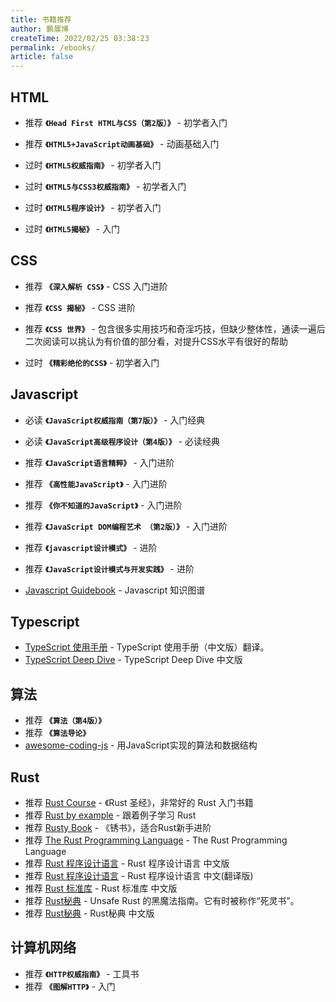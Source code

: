 ```yaml
---
title: 书籍推荐
author: 鹏展博
createTime: 2022/02/25 03:38:23
permalink: /ebooks/
article: false
---
```


## HTML

- <Badge >推荐</Badge> **`《Head First HTML与CSS（第2版）》`** - 初学者入门
- <Badge >推荐</Badge> **`《HTML5+JavaScript动画基础》`** - 动画基础入门


- <Badge type="warning">过时</Badge> **`《HTML5权威指南》`** - 初学者入门
- <Badge type="warning">过时</Badge> **`《HTML5与CSS3权威指南》`** - 初学者入门
- <Badge type="warning">过时</Badge> **`《HTML5程序设计》`** - 初学者入门
- <Badge type="warning">过时</Badge> **`《HTML5揭秘》`** - 入门

## CSS

- <Badge >推荐</Badge> **`《深入解析 CSS》`** - CSS 入门进阶
- <Badge >推荐</Badge> **`《CSS 揭秘》`** - CSS 进阶
- <Badge >推荐</Badge> **`《CSS 世界》`** - 包含很多实用技巧和奇淫巧技，但缺少整体性，通读一遍后二次阅读可以挑认为有价值的部分看，对提升CSS水平有很好的帮助

- <Badge type="warning">过时</Badge> **`《精彩绝伦的CSS》`** - 初学者入门

## Javascript

- <Badge >必读</Badge> **`《JavaScript权威指南（第7版）》`** - 入门经典
- <Badge >必读</Badge> **`《JavaScript高级程序设计（第4版）》`** - 必读经典
- <Badge >推荐</Badge> **`《JavaScript语言精粹》`** - 入门进阶
- <Badge >推荐</Badge> **`《高性能JavaScript》`** - 入门进阶
- <Badge >推荐</Badge> **`《你不知道的JavaScript》`** - 入门进阶
- <Badge >推荐</Badge> **`《JavaScript DOM编程艺术 （第2版）》`** - 入门进阶
- <Badge >推荐</Badge> **`《javascript设计模式》`** - 进阶
- <Badge >推荐</Badge> **`《JavaScript设计模式与开发实践》`** - 进阶


- [Javascript Guidebook](https://tsejx.github.io/javascript-guidebook/) - Javascript 知识图谱


## Typescript

- [TypeScript 使用手册](https://github.com/zhongsp/TypeScript) - TypeScript 使用手册（中文版）翻译。
- [TypeScript Deep Dive](https://github.com/jkchao/typescript-book-chinese) - TypeScript Deep Dive 中文版

## 算法

- <Badge >推荐</Badge> **`《算法（第4版）》`**
- <Badge >推荐</Badge> **`《算法导论》`**
- [awesome-coding-js](https://github.com/ConardLi/awesome-coding-js) - 用JavaScript实现的算法和数据结构

## Rust

- <Badge >推荐</Badge> [Rust Course](https://course.rs/) - 《Rust 圣经》，非常好的 Rust 入门书籍
- <Badge >推荐</Badge> [Rust by example](https://rustwiki.org/zh-CN/rust-by-example/) - 跟着例子学习 Rust
- <Badge >推荐</Badge> [Rusty Book](https://rusty.course.rs/) - 《锈书》，适合Rust新手进阶
- <Badge >推荐</Badge> [The Rust Programming Language](https://doc.rust-lang.org/book/) - The Rust Programming Language
- <Badge >推荐</Badge> [Rust 程序设计语言](https://kaisery.github.io/trpl-zh-cn/) - Rust 程序设计语言 中文版
- <Badge >推荐</Badge> [Rust 程序设计语言](https://rustwiki.org/zh-CN/book/) - Rust 程序设计语言 中文(翻译版)
- <Badge >推荐</Badge> [Rust 标准库](https://rustwiki.org/zh-CN/std/) - Rust 标准库 中文版
- <Badge >推荐</Badge> [Rust秘典](https://doc.rust-lang.org/nomicon/index.html) - Unsafe Rust 的黑魔法指南。它有时被称作“死灵书”。
- <Badge >推荐</Badge> [Rust秘典](https://nomicon.purewhite.io/) - Rust秘典 中文版


## 计算机网络

- <Badge >推荐</Badge> **`《HTTP权威指南》`** - 工具书
- <Badge >推荐</Badge> **`《图解HTTP》`**  - 入门
